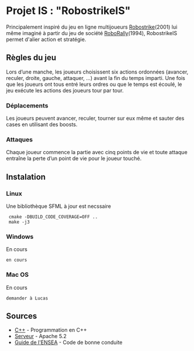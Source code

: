 # Projet IS : "RobostrikeIS"

Principalement inspiré du jeu en ligne multijoueurs [Robostrike](http://www.robostrike.com/)(2001) lui même imaginé à partir du jeu de société [RoboRally](https://fr.wikipedia.org/wiki/RoboRally/)(1994), RobostrikeIS permet d'alier action et stratégie.

## Règles du jeu

Lors d’une manche, les joueurs choisissent six actions ordonnées (avancer, reculer, droite, gauche, attaquer, …) avant la fin du temps imparti. Une fois que les joueurs ont tous entré leurs ordres ou que le temps est écoulé, le jeu exécute les actions des joueurs tour par tour. 

### Déplacements

Les joueurs peuvent avancer, reculer, tourner sur eux même et sauter des cases en utilisant des boosts.

### Attaques

Chaque joueur commence la partie avec cinq points de vie et toute attaque entraîne la perte d’un point de vie pour le joueur touché.


## Instalation

### Linux

Une bibliothèque SFML à jour est necssaire

```
 cmake -DBUILD_CODE_COVERAGE=OFF ..
 make -j3
```

### Windows

En cours

```
en cours
```

### Mac OS

En cours
```
demander à Lucas
```


## Sources

* [C++](https://en.wikipedia.org/wiki/C++) - Programmation en C++
* [Serveur](https://maven.apache.org/) - Apache 5.2
* [Guide de l'ENSEA](https://intranet.ensea.fr) - Code de bonne conduite
